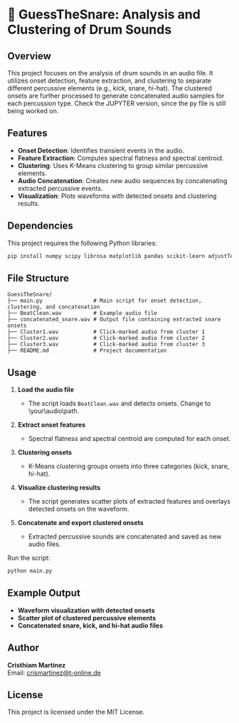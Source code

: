 # 🥁 GuessTheSnare: Analysis and Clustering of Drum Sounds

## Overview
This project focuses on the analysis of drum sounds in an audio file. It utilizes onset detection, feature extraction, and clustering to separate different percussive elements (e.g., kick, snare, hi-hat). The clustered onsets are further processed to generate concatenated audio samples for each percussion type. Check the JUPYTER version, since the py file is still being worked on.

## Features
- **Onset Detection**: Identifies transient events in the audio.
- **Feature Extraction**: Computes spectral flatness and spectral centroid.
- **Clustering**: Uses K-Means clustering to group similar percussive elements.
- **Audio Concatenation**: Creates new audio sequences by concatenating extracted percussive events.
- **Visualization**: Plots waveforms with detected onsets and clustering results.

## Dependencies
This project requires the following Python libraries:
```bash
pip install numpy scipy librosa matplotlib pandas scikit-learn adjustText soundfile
```

## File Structure
```
GuessTheSnare/
├── main.py                # Main script for onset detection, clustering, and concatenation
├── BeatClean.wav          # Example audio file
├── concatenated_snare.wav # Output file containing extracted snare onsets
├── Cluster1.wav           # Click-marked audio from cluster 1
├── Cluster2.wav           # Click-marked audio from cluster 2
├── Cluster3.wav           # Click-marked audio from cluster 3
├── README.md              # Project documentation
```

## Usage
1. **Load the audio file**
   - The script loads `BeatClean.wav` and detects onsets. Change to \your\audio\path.

2. **Extract onset features**
   - Spectral flatness and spectral centroid are computed for each onset.

3. **Clustering onsets**
   - K-Means clustering groups onsets into three categories (kick, snare, hi-hat).

4. **Visualize clustering results**
   - The script generates scatter plots of extracted features and overlays detected onsets on the waveform.

5. **Concatenate and export clustered onsets**
   - Extracted percussive sounds are concatenated and saved as new audio files.

Run the script:
```bash
python main.py
```

## Example Output
- **Waveform visualization with detected onsets**
- **Scatter plot of clustered percussive elements**
- **Concatenated snare, kick, and hi-hat audio files**

## Author
**Cristhiam Martínez**  
Email: [crismartinez@t-online.de](mailto:crismartinez@t-online.de)

## License
This project is licensed under the MIT License.

